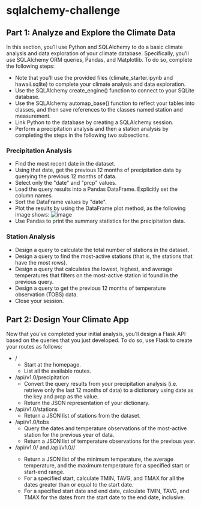 # sqlalchemy-challenge

## Part 1: Analyze and Explore the Climate Data
In this section, you’ll use Python and SQLAlchemy to do a basic climate analysis and data exploration of your climate database. Specifically, you’ll use SQLAlchemy ORM queries, Pandas, and Matplotlib. To do so, complete the following steps:
- Note that you’ll use the provided files (climate_starter.ipynb and hawaii.sqlite) to complete your climate analysis and data exploration.
- Use the SQLAlchemy create_engine() function to connect to your SQLite database.
- Use the SQLAlchemy automap_base() function to reflect your tables into classes, and then save references to the classes named station and measurement.
- Link Python to the database by creating a SQLAlchemy session.
- Perform a precipitation analysis and then a station analysis by completing the steps in the following two subsections.

### Precipitation Analysis
  - Find the most recent date in the dataset.
  - Using that date, get the previous 12 months of precipitation data by querying the previous 12 months of data.
  - Select only the "date" and "prcp" values.
  - Load the query results into a Pandas DataFrame. Explicitly set the column names.
  - Sort the DataFrame values by "date".
  - Plot the results by using the DataFrame plot method, as the following image shows:
    ![image](https://github.com/user-attachments/assets/ebb87d32-30ac-4c27-9aaa-c53a9723b2a2)
  - Use Pandas to print the summary statistics for the precipitation data.

### Station Analysis
  - Design a query to calculate the total number of stations in the dataset.
  - Design a query to find the most-active stations (that is, the stations that have the most rows).
  - Design a query that calculates the lowest, highest, and average temperatures that filters on the most-active station id found in the previous query.
  - Design a query to get the previous 12 months of temperature observation (TOBS) data.
  - Close your session.

## Part 2: Design Your Climate App
Now that you’ve completed your initial analysis, you’ll design a Flask API based on the queries that you just developed. To do so, use Flask to create your routes as follows:
  - /
    - Start at the homepage.
    - List all the available routes.
  - /api/v1.0/precipitation
    - Convert the query results from your precipitation analysis (i.e. retrieve only the last 12 months of data) to a dictionary using date as the key and prcp as the value.
    - Return the JSON representation of your dictionary.
  - /api/v1.0/stations
    - Return a JSON list of stations from the dataset.
  - /api/v1.0/tobs
    - Query the dates and temperature observations of the most-active station for the previous year of data.
    - Return a JSON list of temperature observations for the previous year.  
  - /api/v1.0/<start> and /api/v1.0/<start>/<end>
    - Return a JSON list of the minimum temperature, the average temperature, and the maximum temperature for a specified start or start-end range.
    - For a specified start, calculate TMIN, TAVG, and TMAX for all the dates greater than or equal to the start date.
    - For a specified start date and end date, calculate TMIN, TAVG, and TMAX for the dates from the start date to the end date, inclusive.
